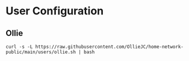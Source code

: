 # User Configuration

## Ollie
`curl -s -L https://raw.githubusercontent.com/OllieJC/home-network-public/main/users/ollie.sh | bash`
